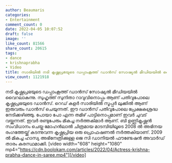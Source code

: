 ```yaml
---
author: Beaumaris
categories:
- Entertainment
comment_count: 0
date: 2022-04-05 10:07:52
draft: false
image: ''
like_count: 81566
share_count: 20615
tags:
- dance
- krishnaprabha
- Video
title: സാരിയിൽ നടി കൃഷ്ണപ്രഭയുടെ ഡപ്പാംകൂത്ത് ഡാൻസ് സോഷ്യൽ മീഡിയയിൽ വൈറലാകുന്നു
view_count: 1121918
---
```


നടി കൃഷ്ണപ്രഭയുടെ ഡപ്പാംകൂത്ത് ഡാൻസ് സോഷ്യൽ മീഡിയയിൽ വൈറലാകുന്നു. സുഹൃത്ത് സുനിതാ റാവുവിനൊപ്പം ആണ് പതിവുപോലെ കൃഷ്ണപ്രഭയുടെ ഡാൻസ്. റെഡ് കളർ സാരിയിൽ സൂപ്പർ ലുക്കിൽ ആണ് ഇരുവരും ഡാൻസ് ചെയുന്നത്. ഈ ഡാൻസ് പതിവുപോലെ പ്രേക്ഷകശ്രദ്ധ നേടിക്കഴിഞ്ഞു. പോയാ പോ എന്ന തമിഴ് പാട്ടിനൊപ്പമാണ് ഇവർ ചുവട് വയ്ക്കുന്നത്. ഇവർ രണ്ടുപേരും മികച്ച നർത്തകിമാർ ആണ്. ബി ഉണ്ണികൃഷ്ണൻ സംവിധാനം ചെയ്ത മോഹൻലാൽ ചിത്രമായ മാടമ്പിയിലൂടെ 2008 ൽ അഭിനയ രംഗത്തേയ്ക്ക് കടന്നുവന്ന കൃഷ്ണപ്രിയ ഒരു പ്രൊഫഷണൽ നർത്തകിയാണ്. 2009 ൽ മികച്ച ഹാസ്യ അഭിനേത്രിക്കുള്ള ജെ സി ഡാനിയൽ ഫൗണ്ടേഷൻ അവാർഡ് താരം കരസ്ഥമാക്കി. [video width="608" height="1080" mp4="https://cdn.boolokam.com/articles/2022/04/Actress-krishna-prabha-dance-in-saree.mp4"][/video] &nbsp;
